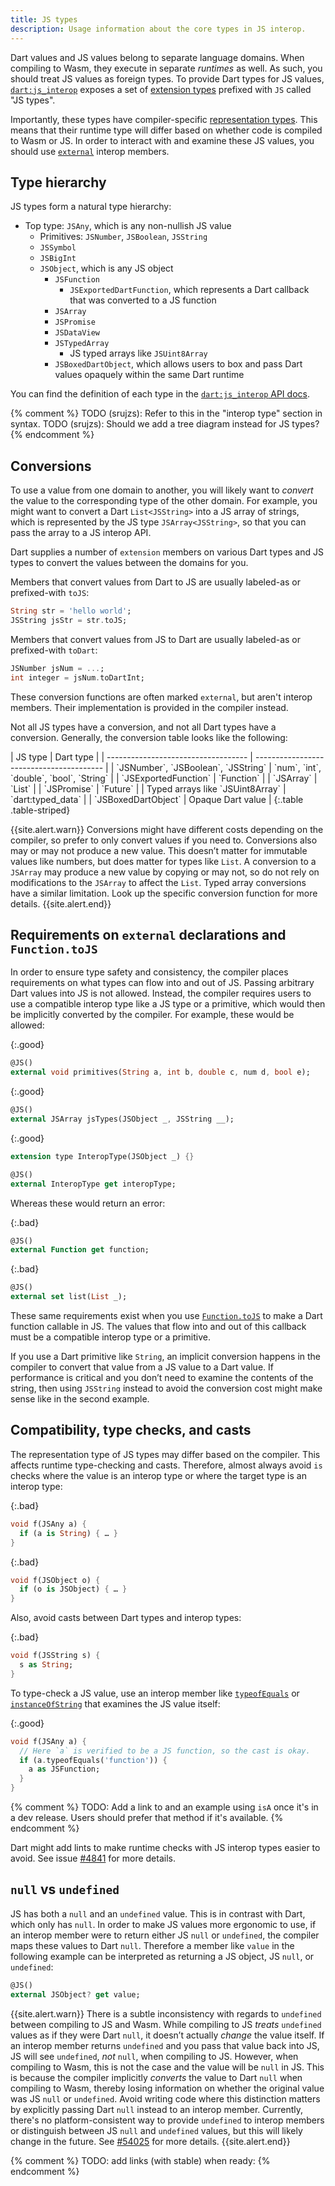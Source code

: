 ```yaml
---
title: JS types
description: Usage information about the core types in JS interop.
---
```


Dart values and JS values belong to separate language domains. When compiling to
Wasm, they execute in separate *runtimes* as well. As such, you should treat JS
values as foreign types. To provide Dart types for JS values,
[`dart:js_interop`] exposes a set of [extension types] prefixed with `JS` called
"JS types".

Importantly, these types have compiler-specific [representation types]. This
means that their runtime type will differ based on whether code is compiled to
Wasm or JS. In order to interact with and examine these JS values, you should
use [`external`] interop members.

## Type hierarchy

JS types form a natural type hierarchy:

- Top type: `JSAny`, which is any non-nullish JS value
  - Primitives: `JSNumber`, `JSBoolean`, `JSString`
  - `JSSymbol`
  - `JSBigInt`
  - `JSObject`, which is any JS object
    - `JSFunction`
      - `JSExportedDartFunction`, which represents a Dart callback that was
      converted to a JS function
    - `JSArray`
    - `JSPromise`
    - `JSDataView`
    - `JSTypedArray`
      - JS typed arrays like `JSUint8Array`
    - `JSBoxedDartObject`, which allows users to box and pass Dart values
      opaquely within the same Dart runtime

You can find the definition of each type in the [`dart:js_interop` API docs].

{% comment %}
TODO (srujzs): Refer to this in the "interop type" section in syntax.
TODO (srujzs): Should we add a tree diagram instead for JS types?
{% endcomment %}

## Conversions

To use a value from one domain to another, you will likely want to *convert* the
value to the corresponding type of the other domain. For example, you might want
to convert a Dart `List<JSString>` into a JS array of strings, which is
represented by the JS type `JSArray<JSString>`, so that you can pass the array
to a JS interop API.

Dart supplies a number of `extension` members on various Dart types and JS types
to convert the values between the domains for you.

Members that convert values from Dart to JS are usually labeled-as or
prefixed-with `toJS`:

```dart
String str = 'hello world';
JSString jsStr = str.toJS;
```

Members that convert values from JS to Dart are usually labeled-as or
prefixed-with `toDart`:

```dart
JSNumber jsNum = ...;
int integer = jsNum.toDartInt;
```

These conversion functions are often marked `external`, but aren't interop
members. Their implementation is provided in the compiler instead.

Not all JS types have a conversion, and not all Dart types have a conversion.
Generally, the conversion table looks like the following:

<div class="table-wrapper" markdown="1">
| JS type                             | Dart type                                |
| ----------------------------------- | ---------------------------------------- |
| `JSNumber`, `JSBoolean`, `JSString` | `num`, `int`, `double`, `bool`, `String` |
| `JSExportedFunction`                | `Function`                               |
| `JSArray<T extends JSAny?>`         | `List<T extends JSAny?>`                 |
| `JSPromise<T extends JSAny?>`       | `Future<T extends JSAny?>`               |
| Typed arrays like `JSUint8Array`    | `dart:typed_data`                        |
| `JSBoxedDartObject`                 | Opaque Dart value                        |
{:.table .table-striped}
</div>

{{site.alert.warn}}
Conversions might have different costs depending on the compiler, so prefer to
only convert values if you need to. Conversions also may or may not produce a
new value. This doesn’t matter for immutable values like numbers, but does
matter for types like `List`. A conversion to a `JSArray` may produce a new
value by copying or may not, so do not rely on modifications to the `JSArray` to
affect the `List`. Typed array conversions have a similar limitation. Look up
the specific conversion function for more details.
{{site.alert.end}}

## Requirements on `external` declarations and `Function.toJS`

In order to ensure type safety and consistency, the compiler places requirements
on what types can flow into and out of JS. Passing arbitrary Dart values into JS
is not allowed. Instead, the compiler requires users to use a compatible interop
type like a JS type or a primitive, which would then be implicitly converted by
the compiler. For example, these would be allowed:

{:.good}
```dart
@JS()
external void primitives(String a, int b, double c, num d, bool e);
```

{:.good}
```dart
@JS()
external JSArray jsTypes(JSObject _, JSString __);
```

{:.good}
```dart
extension type InteropType(JSObject _) {}

@JS()
external InteropType get interopType;
```

Whereas these would return an error:

{:.bad}
```dart
@JS()
external Function get function;
```

{:.bad}
```dart
@JS()
external set list(List _);
```

These same requirements exist when you use [`Function.toJS`] to make a Dart
function callable in JS. The values that flow into and out of this callback must
be a compatible interop type or a primitive.

If you use a Dart primitive like `String`, an implicit conversion happens in the
compiler to convert that value from a JS value to a Dart value. If performance
is critical and you don’t need to examine the contents of the string, then using
`JSString` instead to avoid the conversion cost might make sense like in the
second example.

## Compatibility, type checks, and casts

The representation type of JS types may differ based on the compiler. This
affects runtime type-checking and casts. Therefore, almost always avoid `is`
checks where the value is an interop type or where the target type is an interop
type:

{:.bad}
```dart
void f(JSAny a) {
  if (a is String) { … }
}
```
{:.bad}
```dart
void f(JSObject o) {
  if (o is JSObject) { … }
}
```

Also, avoid casts between Dart types and interop types:

{:.bad}
```dart
void f(JSString s) {
  s as String;
}
```

To type-check a JS value, use an interop member like [`typeofEquals`] or
[`instanceOfString`] that examines the JS value itself:

{:.good}
```dart
void f(JSAny a) {
  // Here `a` is verified to be a JS function, so the cast is okay.
  if (a.typeofEquals('function')) {
    a as JSFunction;
  }
}
```

{% comment %}
TODO: Add a link to and an example using `isA` once it's in a dev release. Users
should prefer that method if it's available.
{% endcomment %}

Dart might add lints to make runtime checks with JS interop types easier to
avoid. See issue [#4841] for more details.

## `null` vs `undefined`

JS has both a `null` and an `undefined` value. This is in contrast with Dart,
which only has `null`. In order to make JS values more ergonomic to use, if an
interop member were to return either JS `null` or `undefined`, the compiler maps
these values to Dart `null`. Therefore a member like `value` in the following example
can be interpreted as returning a JS object, JS `null`, or `undefined`:

```dart
@JS()
external JSObject? get value;
```

{{site.alert.warn}}
There is a subtle inconsistency with regards to `undefined` between compiling to
JS and Wasm. While compiling to JS *treats* `undefined` values as if they were
Dart `null`, it doesn’t actually *change* the value itself. If an interop member
returns `undefined` and you pass that value back into JS, JS will see
`undefined`, *not* `null`, when compiling to JS. However, when compiling to
Wasm, this is not the case and the value will be `null` in JS. This is because
the compiler implicitly *converts* the value to Dart `null` when compiling to
Wasm, thereby losing information on whether the original value was JS `null` or
`undefined`. Avoid writing code where this distinction matters by explicitly
passing Dart `null` instead to an interop member. Currently, there's no
platform-consistent way to provide `undefined` to interop members or distinguish
between JS `null` and `undefined` values, but this will likely change in the
future. See [#54025] for more details.
{{site.alert.end}}

{% comment %}
TODO: add links (with stable) when ready:
{% endcomment %}

[`dart:js_interop`]: https://api.dart.dev/dev/dart-js_interop/dart-js_interop-library.html
[extension types]: /
[representation types]: /
[`external`]: https://dart.dev/language/keywords
[`Function.toJS`]: https://api.dart.dev/dev/dart-js_interop/FunctionToJSExportedDartFunction/toJS.html
[`dart:js_interop` API docs]: https://api.dart.dev/dev/dart-js_interop/dart-js_interop-library.html#extension-types
[`typeofEquals`]: https://api.dart.dev/dev/dart-js_interop/JSAnyUtilityExtension/typeofEquals.html
[`instanceOfString`]: https://api.dart.dev/dev/dart-js_interop/JSAnyUtilityExtension/instanceOfString.html
[#4841]: https://github.com/dart-lang/linter/issues/4841
[#54025]: https://github.com/dart-lang/sdk/issues/54025
